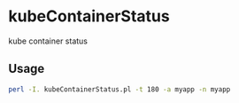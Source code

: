 # kubeContainerStatus
kube container status

## Usage
```bash
perl -I. kubeContainerStatus.pl -t 180 -a myapp -n myapp
```
